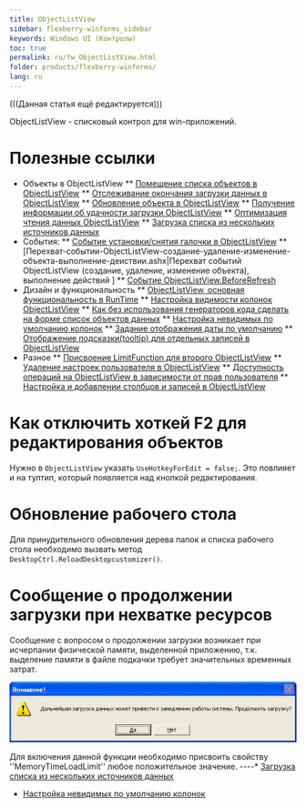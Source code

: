```yaml
---
title: ObjectListView
sidebar: flexberry-winforms_sidebar
keywords: Windows UI (Контролы)
toc: true
permalink: ru/fw_ObjectListView.html
folder: products/flexberry-winforms/
lang: ru
---
```


(((Данная статья ещё редактируется)))

ObjectListView - списковый контрол для win-приложений.

# Полезные ссылки
* Объекты в ObjectListView
** [Помещение списка объектов в ObjectListView](fw_put-list-objects-in-objectlistview.html)
** [Отслеживание окончания загрузки данных в ObjectListView](fw_end-load-data-in-objectlistview.html)
** [Обновление объекта в ObjectListView](fw_updating-object-in-olv.html)
** [Получение информации об удачности загрузки ОbjectListView](fw_after-fill-data-event-args.html)
** [Оптимизация чтения данных ObjectListView](fw_objectlistview-optimization.html)
** [Загрузка списка из нескольких источников данных](прикладные-системы_Загрузка-списка-из-нескольких-источников.html)
* События:
** [Событие установки/снятия галочки в ObjectListView](fw_event-installing-removing-a-check-in-objectlistview.html)
** [Перехват-событии-ObjectListView-создание-удаление-изменение-объекта-выполнение-деиствии.ashx|Перехват событий ObjectListView (создание, удаление, изменение объекта), выполнение действий ] 
** [Событие ObjectListView.BeforeRefresh](fw_objectlistview-before-refresh.html)
* Дизайн и функциональность
** [ObjectListView, основная функциональность в RunTime](fw_objectlistview-basic-functionality-in-run-time.html)
** [Настройка видимости колонок ObjectListView](fw_objectlistview-column-visibility-customization.html)
** [Как без использования генераторов кода сделать на форме список объектов данных](fw_make-a-list-of-data-objects-without-generators.html)
** [Настройка невидимых по умолчанию колонок](прикладные-системы_Настроика-невидимых-по-умолчанию-колонок-использование-атрибута--default-visible.html)
** [Задание отображения даты по умолчанию](Формат-отображения-даты-по-умолчанию.html)
** [Отображение подсказки(tooltip) для отдельных записей в ObjectListView ](fw_objectlistview-tooltip.html)
* Разное
** [Присвоение LimitFunction для второго ObjectListView](fw_assigning-limit-function-second-objectlistview.html)
** [Удаление настроек пользователя в ObjectListView](fw_delete-columns-settings-objectlistview.html)
** [Доступность операций на ObjectListView в зависимости от прав пользователя](fw_objectlistview-rights.html)
** [Настройка и добавлении столбцов и записей в ObjectListView](fw_objectlistview-in-desktop-ctrl.html)

# Как отключить хоткей F2 для редактирования объектов
Нужно в `ObjectListView` указать `UseHotkeyForEdit = false;`. Это повлияет и на тултип, который появляется над кнопкой редактирования.

# Обновление рабочего стола
Для принудительного обновления дерева папок и списка рабочего стола необходимо вызвать метод `DesktopCtrl.ReloadDesktopcustomizer()`.

# Сообщение о продолжении загрузки при нехватке ресурсов
Сообщение с вопросом о продолжении загрузки возникает при исчерпании физической памяти, выделенной приложению, т.к. выделение памяти в файле подкачки требует значительных временных затрат.



![](/images/pages/products/flexberry-winforms/controls/olv/load-question.jpg)



Для включения данной функции необходимо присвоить свойству ''MemoryTimeLoadLimit'' любое положительное значение.
----* [Загрузка списка из нескольких источников данных](прикладные-системы_Загрузка-списка-из-нескольких-источников.html)
* [Настройка невидимых по умолчанию колонок](прикладные-системы_Настроика-невидимых-по-умолчанию-колонок-использование-атрибута--default-visible.html)